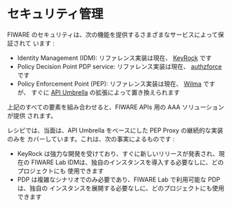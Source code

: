 # セキュリティ管理

FIWARE のセキュリティは、次の機能を提供するさまざまなサービスによって保証されて
います :

* Identity Management (IDM): リファレンス実装は現在、
  [KeyRock](http://fiware-idm.readthedocs.io/en/latest/index.html) です
* Policy Decision Point PDP service: リファレンス実装は現在、
  [authzforce](http://authzforce-ce-fiware.readthedocs.io/en/latest/) です
* Policy Enforcement Point (PEP): リファレンス実装は現在、
  [Wilma](http://fiware-pep-proxy.readthedocs.io/en/latest/) ですが、
  すぐに [API Umbrella](https://apiumbrella.io) の拡張によって置き換えられます

上記のすべての要素を組み合わせると、FIWARE APIs 用の AAA ソリューションが提供
されます。

レシピでは、当面は、API Umbrella をベースにした PEP Proxy の継続的な実装のみを
カバーしています。これは、次の事実によるものです :

* KeyRock は強力な開発を受けており、すぐに新しいリリースが発表され、現在の 
  FIWARE Lab IDMは、独自のインスタンスを導入する必要なしに、どのプロジェクトにも
  使用できます
* PDP は複雑なシナリオでのみ必要であり、FIWARE Lab で利用可能な PDP は、独自の
  インスタンスを展開する必要なしに、どのプロジェクトにも使用できます
